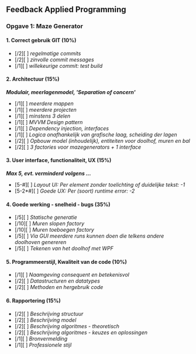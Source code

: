 
## Feedback Applied Programming

### Opgave 1: Maze Generator

#### 1. Correct gebruik GIT (10%)

- [/2][ ] *regelmatige commits*
- [/2][ ] *zinvolle commit messages*
- [/1][ ] *willekeurige commit: test build*


#### 2. Architectuur (15%)

***Modulair, meerlagenmodel, 'Separation of concern'***

- [/1][ ] *meerdere mappen*
- [/1][ ] *meerdere projecten*
- [/1][ ] *minstens 3 delen*
- [/1][ ] *MVVM Design pattern*
- [/1][ ] *Dependency injection, interfaces*
- [/1][ ] *Logica onafhankelijk van grafische laag, scheiding der lagen*
- [/2][ ] *Opbouw model (inhoudelijk), entiteiten voor doolhof, muren en bal*
- [/2][ ] *3 factories voor mazegenerators + 1 interface*


#### 3. User interface, functionaliteit, UX (15%) 

***Max 5, evt. verminderd volgens ...***

- [5-#][ ] *Layout UI: Per element zonder toelichting of duidelijke tekst: -1*
- [5-2*#][ ] *Goede UX: Per (soort) runtime error: -2*


#### 4. Goede werking - snelheid - bugs (35%)

- [/5][ ] *Statische generatie*
- [/10][ ] *Muren slopen factory*
- [/10][ ] *Muren toeboegen factory*
- [/5][ ] *Via GUI meerdere runs kunnen doen die telkens andere doolhoven genereren*
- [/5][ ] *Tekenen van het doolhof met WPF*


#### 5. Programmeerstijl, Kwaliteit van de code (10%)

- [/1][ ] *Naamgeving consequent en betekenisvol*
- [/2][ ] *Datastructuren en datatypes*
- [/2][ ] *Methoden en hergebruik code*


#### 6. Rapportering (15%)

- [/2][ ] *Beschrijving structuur*
- [/2][ ] *Beschrijving model*
- [/2][ ] *Beschrijving algoritmes - theoretisch*
- [/2][ ] *Beschrijving algoritmes - keuzes en oplossingen*
- [/1][ ] *Bronvermelding*
- [/1][ ] *Professionele stijl*